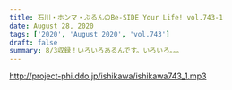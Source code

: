 ```yaml
---
title: 石川・ホンマ・ぶるんのBe-SIDE Your Life! vol.743-1
date: August 28, 2020
tags: ['2020', 'August 2020', 'vol.743']
draft: false
summary: 8/3収録！いろいろあるんです。いろいろ。。。
---
```


http://project-phi.ddo.jp/ishikawa/ishikawa743_1.mp3